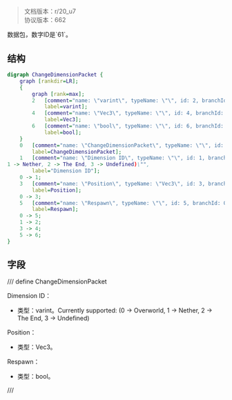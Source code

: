 # <!-- md:samp ChangeDimensionPacket -->

> 文档版本：r/20_u7<br/>协议版本：662

<!-- md:samp ChangeDimensionPacket -->数据包，数字ID是`61`。

## 结构

```dot
digraph ChangeDimensionPacket {
	graph [rankdir=LR];
	{
		graph [rank=max];
		2	[comment="name: \"varint\", typeName: \"\", id: 2, branchId: 0, recurseId: -1, attributes: 512, notes: \"\"",
			label=varint];
		4	[comment="name: \"Vec3\", typeName: \"\", id: 4, branchId: 0, recurseId: -1, attributes: 512, notes: \"\"",
			label=Vec3];
		6	[comment="name: \"bool\", typeName: \"\", id: 6, branchId: 0, recurseId: -1, attributes: 512, notes: \"\"",
			label=bool];
	}
	0	[comment="name: \"ChangeDimensionPacket\", typeName: \"\", id: 0, branchId: 61, recurseId: -1, attributes: 0, notes: \"\"",
		label=ChangeDimensionPacket];
	1	[comment="name: \"Dimension ID\", typeName: \"\", id: 1, branchId: 0, recurseId: -1, attributes: 0, notes: \"Currently supported: (0 -> Overworld, \
1 -> Nether, 2 -> The End, 3 -> Undefined)\"",
		label="Dimension ID"];
	0 -> 1;
	3	[comment="name: \"Position\", typeName: \"Vec3\", id: 3, branchId: 0, recurseId: -1, attributes: 256, notes: \"\"",
		label=Position];
	0 -> 3;
	5	[comment="name: \"Respawn\", typeName: \"\", id: 5, branchId: 0, recurseId: -1, attributes: 0, notes: \"\"",
		label=Respawn];
	0 -> 5;
	1 -> 2;
	3 -> 4;
	5 -> 6;
}

```

## 字段

/// define
ChangeDimensionPacket

Dimension ID：<!-- md:samp varint -->

- 类型：varint。Currently supported: (0 -> Overworld, 1 -> Nether, 2 -> The End, 3 -> Undefined)

Position：[<!-- md:samp Vec3 -->](refs/protocols/types/Vec3.md)

- 类型：Vec3。

Respawn：<!-- md:samp bool -->

- 类型：bool。


///
